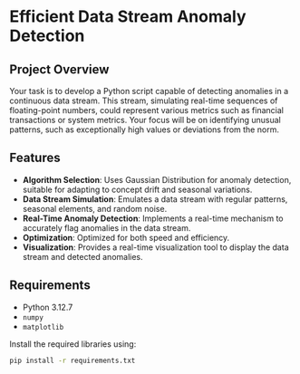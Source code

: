 # Efficient Data Stream Anomaly Detection

## Project Overview
Your task is to develop a Python script capable of detecting anomalies in a continuous data stream. This stream, simulating real-time sequences of floating-point numbers, could represent various metrics such as financial transactions or system metrics. Your focus will be on identifying unusual patterns, such as exceptionally high values or deviations from the norm.

## Features
- **Algorithm Selection**: Uses Gaussian Distribution for anomaly detection, suitable for adapting to concept drift and seasonal variations.
- **Data Stream Simulation**: Emulates a data stream with regular patterns, seasonal elements, and random noise.
- **Real-Time Anomaly Detection**: Implements a real-time mechanism to accurately flag anomalies in the data stream.
- **Optimization**: Optimized for both speed and efficiency.
- **Visualization**: Provides a real-time visualization tool to display the data stream and detected anomalies.

## Requirements
- Python 3.12.7
- `numpy`
- `matplotlib`

Install the required libraries using:
```bash
pip install -r requirements.txt
